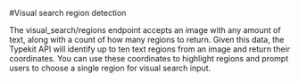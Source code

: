 #Visual search region detection

The visual_search/regions endpoint accepts an image with any amount of text, along with a count of how many regions to return. Given this data, the Typekit API will identify up to ten text regions from an image and return their coordinates. You can use these coordinates to highlight regions and prompt users to choose a single region for visual search input.
